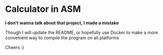 # Calculator in ASM

**I don't wanna talk about that project, I made a mistake**

Though I will update the README, or hopefully use Docker to make a more convenient way to compile the program on all platforms

Cheers :)
